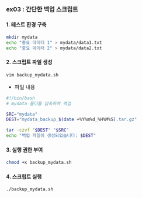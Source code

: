 ### ex03 : 간단한 백업 스크립트

#### 1. 테스트 환경 구축

```bash
mkdir mydata
echo "중요 데이터 1" > mydata/data1.txt
echo "중요 데이터 2" > mydata/data2.txt
```

#### 2. 스크립트 파일 생성

```bash
vim backup_mydata.sh
```

- 파일 내용

```bash
#!/bin/bash
# mydata 폴더를 압축하여 백업

SRC="mydata"
DEST="mydata_backup_$(date +%Y%m%d_%H%M%S).tar.gz"

tar -czvf "$DEST" "$SRC"
echo "백업 파일이 생성되었습니다: $DEST"
```

#### 3. 실행 권한 부여

```bash
chmod +x backup_mydata.sh
```

#### 4. 스크립트 실행

```bash
./backup_mydata.sh
```
